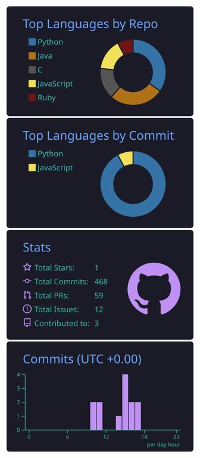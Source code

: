 <!--<p align="left"> 
  <img alt="Top Langs" height="150px" src="https://github-readme-stats.vercel.app/api/top-langs/?username=10matcho27&show_icons=true&theme=onedark" />
  <img alt="github stats" height="150px" src="https://github-readme-stats.vercel.app/api?username=10matcho27&theme=onedark&show_icons=ture" />
</p>

 [![trophy](https://github-profile-trophy.vercel.app/?username=10matcho27&theme=onedark&column=7)](https://github.com/ryo-ma/github-profile-trophy) 

[![](https://raw.githubusercontent.com/10matcho27/github-profile-summary-cards/master/profile-summary-card-output/tokyonight/0-profile-details.svg)](https://github.com/vn7n24fzkq/github-profile-summary-cards)　-->
[![](https://raw.githubusercontent.com/10matcho27/github-profile-summary-cards/master/profile-summary-card-output/tokyonight/1-repos-per-language.svg)](https://github.com/vn7n24fzkq/github-profile-summary-cards) [![](https://raw.githubusercontent.com/10matcho27/github-profile-summary-cards/master/profile-summary-card-output/tokyonight/2-most-commit-language.svg)](https://github.com/vn7n24fzkq/github-profile-summary-cards)
[![](https://raw.githubusercontent.com/10matcho27/github-profile-summary-cards/master/profile-summary-card-output/tokyonight/3-stats.svg)](https://github.com/vn7n24fzkq/github-profile-summary-cards) [![](https://raw.githubusercontent.com/10matcho27/github-profile-summary-cards/master/profile-summary-card-output/tokyonight/4-productive-time.svg)](https://github.com/vn7n24fzkq/github-profile-summary-cards)
